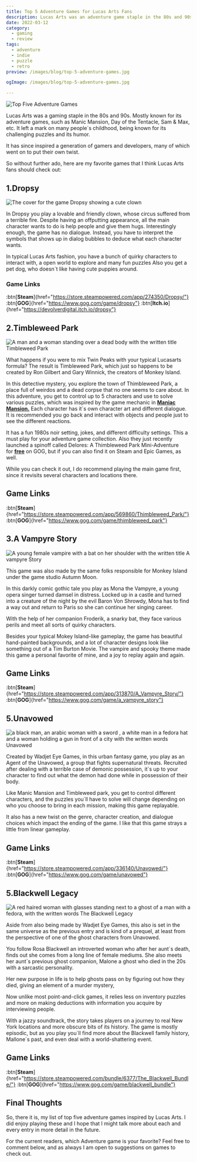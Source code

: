 ```yaml
---
title: Top 5 Adventure Games for Lucas Arts Fans
description: Lucas Arts was an adventure game staple in the 80s and 90s. Here´s some puzzle games that give a similar vibe with some of the humor and gameplay style.
date: 2022-03-12
category:
  - gaming
  - review
tags:
  - adventure
  - indie
  - puzzle
  - retro
preview: /images/blog/top-5-adventure-games.jpg

ogImage: /images/blog/top-5-adventure-games.jpg

---
```

![Top Five Adventure Games](/images/blog/top-5-adventure-games.jpg)

Lucas Arts was a gaming staple in the 80s and 90s. Mostly known for its adventure games, such as Manic Mansion, Day of the Tentacle, Sam & Max, etc. It left a mark on many people´s childhood, being known for its challenging puzzles and its humor.

It has since inspired a generation of gamers and developers, many of which went on to put their own twist.

So without further ado, here are my favorite games that I think Lucas Arts fans should check out:

## 1.Dropsy


![The cover for the game Dropsy showing a cute clown](/images/2022/dropsy.jpg)

In Dropsy you play a lovable and friendly clown, whose circus suffered from a terrible fire. Despite having an offputting appearance, all the main character wants to do is help people and give them hugs. Interestingly enough, the game has no dialogue. Instead, you have to interpret the symbols that shows up in dialog bubbles to deduce what each character wants.

In typical Lucas Arts fashion, you have a bunch of quirky characters to interact with, a open world to explore and many fun puzzles Also you get a pet dog, who doesn´t like having cute puppies around.

### Game Links

:btn[**Steam**]{href="https://store.steampowered.com/app/274350/Dropsy/"}  :btn[**GOG**]{href="https://www.gog.com/game/dropsy"} :btn[**Itch.io**]{href="https://devolverdigital.itch.io/dropsy"}






## 2.Timbleweed Park

![A man and a woman standing over a dead body with the written title Timbleweed Park](/images/2022/thimbleweed-park-2.jpg)

What happens if you were to mix Twin Peaks with your typical Lucasarts formula? The result is Timbleweed Park, which just so happens to be created by Ron Gilbert and Gary Winnick, the creators of Monkey Island.

In this detective mystery, you explore the town of Thimbleweed Park, a place full of weirdos and a dead corpse that no one seems to care about. In this adventure, you get to control up to 5 characters and use to solve various puzzles, which was inspired by the game mechanic in [**Maniac Mansion.**](https://en.wikipedia.org/wiki/Maniac_Mansion) Each character has it´s own character art and different dialogue. It is recommended you go back and interact with objects and people just to see the different reactions.

It has a fun 1980s noir setting, jokes, and different difficulty settings. This a must play for your adventure game collection. Also they just recently launched a spinoff called Delores: A Thimbleweed Park Mini-Adventure for [**free**](http://gog.com/game/delores_a_thimbleweed_park_miniadventure) on GOG, but if you can also find it on Steam and Epic Games, as well.

While you can check it out, I do recommend playing the main game first, since it revisits several characters and locations there.

## Game Links
:btn[**Steam**]{href="https://store.steampowered.com/app/569860/Thimbleweed_Park/"}  :btn[**GOG**]{href="https://www.gog.com/game/thimbleweed_park"} 

## 3.A Vampyre Story


![A young female vampire with a bat on her shoulder with the written title A vampyre Story](/images/2022/a-vampyre-story.jpg#center)


This game was also made by the same folks responsible for Monkey Island under the game studio Autumn Moon.

In this darkly comic gothic tale you play as Mona the Vampyre, a young opera singer turned damsel in distress. Locked up in a castle and turned into a creature of the night by the evil Baron Von Shrowdy, Mona has to find a way out and return to Paris so she can continue her singing career.

With the help of her companion Froderik, a snarky bat, they face various perils and meet all sorts of quirky characters.

Besides your typical Mokey Island-like gameplay, the game has beautiful hand-painted backgrounds, and a lot of character designs look like something out of a Tim Burton Movie. The vampire and spooky theme made this game a personal favorite of mine, and a joy to replay again and again.

## Game Links

:btn[**Steam**]{href="https://store.steampowered.com/app/313870/A_Vampyre_Story/"}  :btn[**GOG**]{href="https://www.gog.com/game/a_vampyre_story"} 

## 5.Unavowed

![a black man, an arabic woman with a sword , a white man in a fedora hat and a woman holding a gun in front of a city with the written words Unavowed](/images/2022/unavowedlogo.jpg)

Created by Wadjet Eye Games, in this urban fantasy game, you play as an Agent of the Unavowed, a group that fights supernatural threats. Recruited after dealing with a terrible case of demonic possession, it´s up to your character to find out what the demon had done while in possession of their body.

Like Manic Mansion and Timbleweed park, you get to control different characters, and the puzzles you´ll have to solve will change depending on who you choose to bring in each mission, making this game replayable.

It also has a new twist on the genre, character creation, and dialogue choices which impact the ending of the game. I like that this game strays a little from linear gameplay.

## Game Links

:btn[**Steam**]{href="https://store.steampowered.com/app/336140/Unavowed/"}  :btn[**GOG**]{href="https://www.gog.com/game/unavowed"} 

## 5.Blackwell Legacy
![A red haired  woman with glasses standing next to a ghost of a man with a fedora, with the written words The Blackwell Legacy](/images/2022/blackwell%20legacy.png)



Aside from also being made by Wadjet Eye Games, this also is set in the same universe as the previous entry and is kind of a prequel, at least from the perspective of one of the ghost characters from Unavowed.

You follow Rosa Blackwell an introverted woman who after her aunt´s death, finds out she comes from a long line of female mediums. She also meets her aunt´s previous ghost companion, Malone a ghost who died in the 20s with a sarcastic personality.

Her new purpose in life is to help ghosts pass on by figuring out how they died, giving an element of a murder mystery,

Now unlike most point-and-click games, it relies less on inventory puzzles and more on making deductions with information you acquire by interviewing people.

With a jazzy soundtrack, the story takes players on a journey to real New York locations and more obscure bits of its history. The game is mostly episodic, but as you play you´ll find more about the Blackwell family history, Mallone´s past, and even deal with a world-shattering event.

## Game Links

:btn[**Steam**]{href="https://store.steampowered.com/bundle/6377/The_Blackwell_Bundle/"}  :btn[**GOG**]{href="https://www.gog.com/game/blackwell_bundle"} 

## Final Thoughts
So, there it is, my list of top five adventure games inspired by Lucas Arts. I did enjoy playing these and I hope that I might talk more about each and every entry in more detail in the future.

For the current readers, which Adventure game is your favorite? Feel free to comment below, and as always I am open to suggestions on games to check out.




